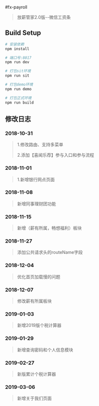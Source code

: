 #fx-payroll

> 放薪管家2.0版--微信工资条

## Build Setup

``` bash
# 安装依赖
npm install

# 端口号:8017
npm run dev

# 打包sit环境
npm run sit

# 打包demo环境
npm run demo

# 打包正式环境
npm run build

```
## 修改日志
### 2018-10-31
> 1.修改路由、支持多菜单
>
> 2.添加【喜闻乐荐】参与入口和参与流程

### 2018-11-01
> 1.新增银行网点页面

### 2018-11-08
> 新增同事理财团功能

### 2018-11-15
> 新增（薪有所属，畅想福利）板块

### 2018-11-27
> 添加公共请求头的routeName字段

### 2018-12-04
> 优化首页加载慢的问题

### 2018-12-07
> 修改薪有所属板块

### 2019-01-03
> 新增2019版个税计算器
### 2019-01-29
> 新增查询密码和个人信息模块
### 2019-02-27
> 新版累计个税计算器
### 2019-03-06
> 新增关于我们页面


